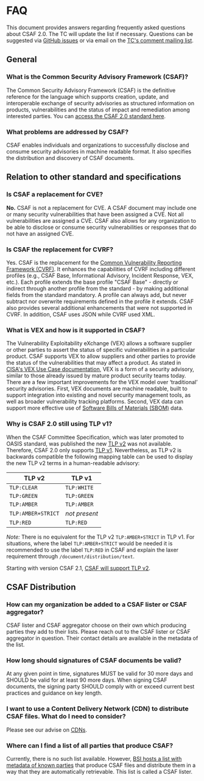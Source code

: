 # FAQ

This document provides answers regarding frequently asked questions about CSAF 2.0. The TC will update the list if necessary. Questions can be suggested via [GitHub issues](https://github.com/oasis-tcs/csaf/issues) or via email on the [TC's comment mailing list](https://lists.oasis-open.org/archives/csaf-comment/).

## General

### What is the Common Security Advisory Framework (CSAF)?

The Common Security Advisory Framework (CSAF) is the definitive reference for the language which supports creation, update, and interoperable exchange of security advisories as structured information on products, vulnerabilities and the status of impact and remediation among interested parties. You can [access the CSAF 2.0 standard here](https://docs.oasis-open.org/csaf/csaf/v2.0/os/csaf-v2.0-os.html).

### What problems are addressed by CSAF?

CSAF enables individuals and organizations to successfully disclose and consume security advisories in machine readable format. It also specifies the distribution and discovery of CSAF documents.

## Relation to other standard and specifications

### Is CSAF a replacement for CVE?

**No.** CSAF is not a replacement for CVE. A CSAF document may include one or many security vulnerabilities that have been assigned a CVE. Not all vulnerabilities are assigned a CVE. CSAF also allows for any organization to be able to disclose or consume security vulnerabilities or responses that do not have an assigned CVE.

### Is CSAF the replacement for CVRF?

Yes. CSAF is the replacement for the [Common Vulnerability Reporting Framework (CVRF)](https://docs.oasis-open.org/csaf/csaf-cvrf/v1.2/csaf-cvrf-v1.2.html). It enhances the capabilities of CVRF including different profiles (e.g., CSAF Base, Informational Advisory, Incident Response, VEX, etc.). Each profile extends the base profile "CSAF Base" - directly or indirect through another profile from the standard - by making additional fields from the standard mandatory. A profile can always add, but never subtract nor overwrite requirements defined in the profile it extends. CSAF also provides several additional enhancements that were not supported in CVRF. In addition, CSAF uses JSON while CVRF used XML.

### What is VEX and how is it supported in CSAF?

The Vulnerability Exploitability eXchange (VEX) allows a software supplier or other parties to assert the status of specific vulnerabilities in a particular product. CSAF supports VEX to allow suppliers and other parties to provide the status of the vulnerabilities that may affect a product. As stated in [CISA's VEX Use Case documentation](https://www.cisa.gov/sites/default/files/publications/VEX_Use_Cases_Aprill2022.pdf), VEX is a form of a security advisory, similar to those already issued by mature product security teams today. There are a few important improvements for the VEX model over ‘traditional’ security advisories. First, VEX documents are machine readable, built to support integration into existing and novel security management tools, as well as broader vulnerability tracking platforms. Second, VEX data can support more effective use of [Software Bills of Materials (SBOM)](https://www.cisa.gov/sbom) data.

### Why is CSAF 2.0 still using TLP v1?

When the CSAF Committee Specification, which was later promoted to OASIS standard, was published the new [TLP v2](https://www.first.org/tlp/) was not available. Therefore, CSAF 2.0 only supports [TLP v1](https://www.first.org/tlp/v1/). Nevertheless, as TLP v2 is backwards compatible the following mapping table can be used to display the new TLP v2 terms in a human-readable advisory:

| TLP v2 | TLP v1 |
|--------|--------|
| `TLP:CLEAR` | `TLP:WHITE` |
| `TLP:GREEN` | `TLP:GREEN` |
| `TLP:AMBER` | `TLP:AMBER` |
| `TLP:AMBER+STRICT` | *not present* |
| `TLP:RED` | `TLP:RED` |

*Note:* There is no equivalent for the TLP v2 `TLP:AMBER+STRICT` in TLP v1. For situations, where the label `TLP:AMBER+STRICT` would be needed it is recommended to use the label `TLP:RED` in CSAF and explain the laxer requirement through `/document/distribution/text`.

Starting with version CSAF 2.1, [CSAF will support TLP v2](https://github.com/oasis-tcs/csaf/issues/591).

## CSAF Distribution

### How can my organization be added to a CSAF lister or CSAF aggregator?

CSAF lister and CSAF aggregator choose on their own which producing parties they add to their lists. Please reach out to the CSAF lister or CSAF aggregator in question. Their contact details are available in the metadata of the list.

### How long should signatures of CSAF documents be valid?

At any given point in time, signatures MUST be valid for 30 more days and SHOULD be valid for at least 90 more days. When signing CSAF documents, the signing party SHOULD comply with or exceed current best practices and guidance on key length.

### I want to use a Content Delivery Network (CDN) to distribute CSAF files. What do I need to consider?

Please see our advise on [CDNs](./cdn.md).

### Where can I find a list of all parties that produce CSAF?

Currently, there is no such list available. However, [BSI hosts a list with metadata of known parties](https://wid.cert-bund.de/.well-known/csaf-aggregator/aggregator.json) that produce CSAF files and distribute them in a way that they are automatically retrievable. This list is called a CSAF lister.
